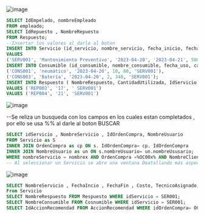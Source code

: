 ![image](https://github.com/RenzoAr10/DBD-KomaqService/assets/121067321/1eb93670-40b8-4d35-a902-30d46bf98abb)



```sql
SELECT IdEmpelado, nombreEmpleado 
FROM empleado;
SELECT IdRepuesto , NombreRepuesto
FROM Respuesto;
--Insertar los valores al darle al boton
INSERT INTO Servicio (id_servicio, nombre_servicio, fecha_inicio, fecha_fin, costo, cantidad_servicios, subtotal_servicios, tecnico_asignado, id_orden_compra, id_factura) 
VALUES
('SERV001', 'Mantenimiento Preventivo', '2023-04-20', '2023-04-21', 500, 1, 500, 'Hector Rojas', 'OC001', 'FAC001'),
INSERT INTO Consumible (id_consumible, nombre_consumible, fecha_uso, cantidad, costo, id_servicio) VALUES
('CONS001', 'neumático', '2023-04-20', 10, 80, 'SERV001'),
('CONS003', 'Batería', '2023-04-20', 2, 340, 'SERV001');
INSERT INTO Respuesto ( NombreRespuesto, CantidadUtilizada, IdServicio)
VALUES ('REP002', '17', ' SERV001')
VALUES ('REP004', '21', 'SERV001')

```
![image](https://github.com/RenzoAr10/DBD-KomaqService/assets/121067321/92390fd5-0967-4eb8-a3c0-aae638fe608f)


--Se reliza un busqueda con los campos en los cuales estan completados , por ello se usa %% al darle al boton BUSCAR
```sql
SELECT idServicio , NombreServicio , IdOrdenCompra, NombreUsuario
FROM Servicio as S
INNER JOIN OrdenCompra as cp ON s. IdOrdenCompra= cp. IdOrdenCompra
INNER JOIN NombreUsuario as un ON s.nombreUsuario= un.nombreUsusario;
WHERE nombreServicio = nombrex AND OrdenCompra =%OC00x% AND NombreCliente=%nombreclientex%;
-- Al seleccionar un Servicio se abre una ventana Deatallando más aspectos de este, basado en su IdServicio
```
![image](https://github.com/RenzoAr10/DBD-KomaqService/assets/121067321/c06eecc7-7289-4dd5-be15-d99f328dcf76)



```sql
SELECT NombreServicio , FechaIncio , FechaFin , Costo, TecnicoAsignado, EstadoServicio , NombreConsumible, NombreRespuesto
From Servicio
SELECT NombreRespuesto FROM Respuesto WHERE idServicio = SER001;
SELECT NombreConsumible FROM Cosnumible WHERE idServicio = SER001;
SELECT IdAccionRecomendad FROM AccionRecomendad WHERE idOrdenCompra= OCP001;
```
